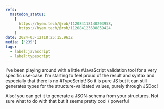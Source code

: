 ```yaml
---
refs:
  mastodon_status:
    [
      https://hyem.tech/@rob/112084118140203958,
      https://hyem.tech/@rob/112084123638859424
    ]
date: 2024-03-12T18:25:15.963Z
media: ["235"]
tags:
  - label:javascript
  - label:typescript
---
```


I've been playing around with a little #JavaScript validation tool for a very specific use-case. I'm starting to feel proud of the result and syntax and especially that there is no #TypeScript! So it is pure JS but it can still generates types for the structure-validated values, purely through JSDoc!

Also! you can get it to generate a JSON-schema from your structures. Not sure what to do with that but it seems pretty cool / powerful
